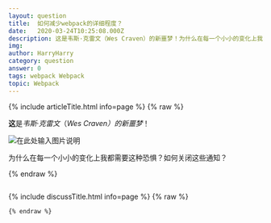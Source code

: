 ```yaml
---
layout: question
title:  如何减少webpack的详细程度？
date:   2020-03-24T10:25:08.000Z
description: 这是韦斯·克雷文（Wes Craven）的新噩梦！为什么在每一个小小的变化上我都需要这种恐惧？如何关闭这些通知？...
img: 
author: HarryHarry
category: question
answer: 0
tags: webpack Webpack
topic: Webpack
---
```

<div class="article-root">
  <div class="article">
    {% include articleTitle.html info=page %}
    {% raw %}
    <div class="article-content"><p><strong><font style="vertical-align: inherit;"><font style="vertical-align: inherit;">这</font></font></strong><font style="vertical-align: inherit;"><font style="vertical-align: inherit;">是</font></font><em><font style="vertical-align: inherit;"><font style="vertical-align: inherit;">韦斯·克雷文</font></font></em><font style="vertical-align: inherit;"><font style="vertical-align: inherit;">（</font><em><font style="vertical-align: inherit;">Wes Craven）的新噩梦</font></em><font style="vertical-align: inherit;">！</font></font></p>

<p><img src="https://www.samyoc.com//uploads/users/25684/images/thumbnails/1585045381023.png" data-src="https://www.samyoc.com//uploads/users/25684/images/1585045381023.png" alt="在此处输入图片说明"></p>

<p><font style="vertical-align: inherit;"><font style="vertical-align: inherit;">为什么在每一个小小的变化上我都需要这种恐惧？</font><font style="vertical-align: inherit;">如何关闭这些通知？</font></font></p></div>
    {% endraw %}
  </div>
  <p style="height: 0;width:0;overflow: hidden;"> 第3648篇《如何减少webpack的详细程度？》来自Winter(https://github.com/aiyld/aiyld.github.io)的站点</p>
  <div class="discuss-wrapper">
    {% include discussTitle.html info=page %}
    {% raw %}
    
    {% endraw %}
  </div>
<div>
